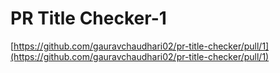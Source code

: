 # PR Title Checker-1
[https://github.com/gauravchaudhari02/pr-title-checker/pull/1](https://github.com/gauravchaudhari02/pr-title-checker/pull/1)

